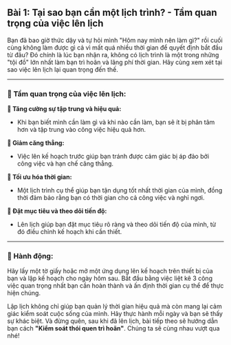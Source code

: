 ## Bài 1: Tại sao bạn cần một lịch trình? - Tầm quan trọng của việc lên lịch

Bạn đã bao giờ thức dậy và tự hỏi mình "Hôm nay mình nên làm gì?" rồi cuối cùng không làm được gì cả vì mất quá nhiều thời gian để quyết định bắt đầu từ đâu? Đó chính là lúc bạn nhận ra, không có lịch trình là một trong những "tội đồ" lớn nhất làm bạn trì hoãn và lãng phí thời gian. Hãy cùng xem xét tại sao việc lên lịch lại quan trọng đến thế.

---

### 📌 Tầm quan trọng của việc lên lịch:

**🔹 Tăng cường sự tập trung và hiệu quả:**
- Khi bạn biết mình cần làm gì và khi nào cần làm, bạn sẽ ít bị phân tâm hơn và tập trung vào công việc hiệu quả hơn.

**🔹 Giảm căng thẳng:**
- Việc lên kế hoạch trước giúp bạn tránh được cảm giác bị áp đảo bởi công việc và hạn chế căng thẳng.

**🔹 Tối ưu hóa thời gian:**
- Một lịch trình cụ thể giúp bạn tận dụng tốt nhất thời gian của mình, đồng thời đảm bảo rằng bạn có thời gian cho cả công việc và nghỉ ngơi.

**🔹 Đặt mục tiêu và theo dõi tiến độ:**
- Lên lịch giúp bạn đặt mục tiêu rõ ràng và theo dõi tiến độ của mình, từ đó điều chỉnh kế hoạch khi cần thiết.

---

### 🚀 Hành động:

Hãy lấy một tờ giấy hoặc mở một ứng dụng lên kế hoạch trên thiết bị của bạn và lập kế hoạch cho ngày hôm sau. Bắt đầu bằng việc liệt kê 3 công việc quan trọng nhất bạn cần hoàn thành và ấn định thời gian cụ thể để thực hiện chúng.

Lập lịch không chỉ giúp bạn quản lý thời gian hiệu quả mà còn mang lại cảm giác kiểm soát cuộc sống của mình. Hãy thực hành mỗi ngày và bạn sẽ thấy sự khác biệt. Và đừng quên, sau khi đã lên lịch, bài tiếp theo sẽ hướng dẫn bạn cách **"Kiểm soát thói quen trì hoãn"**. Chúng ta sẽ cùng nhau vượt qua nhé!